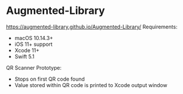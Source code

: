 # Augmented-Library
https://augmented-library.github.io/Augmented-Library/
Requirements:
- macOS 10.14.3+
- iOS 11+ support
- Xcode 11+
- Swift 5.1

QR Scanner Prototype:
- Stops on first QR code found
- Value stored within QR code is printed to Xcode output window
